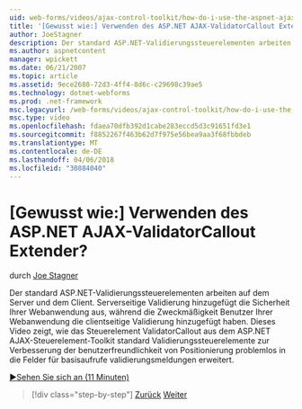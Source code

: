 ```yaml
---
uid: web-forms/videos/ajax-control-toolkit/how-do-i-use-the-aspnet-ajax-validatorcallout-extender
title: '[Gewusst wie:] Verwenden des ASP.NET AJAX-ValidatorCallout Extender? | Microsoft-Dokumentation'
author: JoeStagner
description: Der standard ASP.NET-Validierungssteuerelementen arbeiten auf dem Server und dem Client. Serverseitige Validierung wird für die Sicherheit Ihrer Web-Anwendung beim c hinzugefügt...
ms.author: aspnetcontent
manager: wpickett
ms.date: 06/21/2007
ms.topic: article
ms.assetid: 9ece2688-72d3-4ff4-8d6c-c29698c39ae5
ms.technology: dotnet-webforms
ms.prod: .net-framework
msc.legacyurl: /web-forms/videos/ajax-control-toolkit/how-do-i-use-the-aspnet-ajax-validatorcallout-extender
msc.type: video
ms.openlocfilehash: fdaea70dfb392d1cabe283eccd5d3c91651fd3e1
ms.sourcegitcommit: f8852267f463b62d7f975e56bea9aa3f68fbbdeb
ms.translationtype: MT
ms.contentlocale: de-DE
ms.lasthandoff: 04/06/2018
ms.locfileid: "30884040"
---
```

<a name="how-do-i-use-the-aspnet-ajax-validatorcallout-extender"></a>[Gewusst wie:] Verwenden des ASP.NET AJAX-ValidatorCallout Extender?
====================
durch [Joe Stagner](https://github.com/JoeStagner)

Der standard ASP.NET-Validierungssteuerelementen arbeiten auf dem Server und dem Client. Serverseitige Validierung hinzugefügt die Sicherheit Ihrer Webanwendung aus, während die Zweckmäßigkeit Benutzer Ihrer Webanwendung die clientseitige Validierung hinzugefügt haben. Dieses Video zeigt, wie das Steuerelement ValidatorCallout aus dem ASP.NET AJAX-Steuerelement-Toolkit standard Validierungssteuerelemente zur Verbesserung der benutzerfreundlichkeit von Positionierung problemlos in die Felder für basisaufrufe validierungsmeldungen erweitert.

[&#9654;Sehen Sie sich an (11 Minuten)](https://channel9.msdn.com/Blogs/ASP-NET-Site-Videos/how-do-i-use-the-aspnet-ajax-validatorcallout-extender)

> [!div class="step-by-step"]
> [Zurück](how-do-i-use-the-numericupdown-extender-control.md)
> [Weiter](how-do-i-use-the-aspnet-ajax-resizablecontrol-extender.md)
